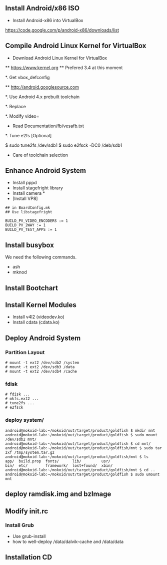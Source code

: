 ## Install Android/x86 ISO

* Install Android-x86 into VirtualBox

https://code.google.com/p/android-x86/downloads/list

## Compile Android Linux Kernel for VirtualBox

* Download Android Linux Kernel for VirtualBox 

** https://www.kernel.org
** Prefered 3.4 at this moment

*. Get vbox_defconfig

** http://android.googlesource.com

*. Use Android 4.x prebuilt toolchain

*. Replace 

*. Modify video=

* Read Documentation/fb/vesafb.txt

*. Tune e2fs [Optional]

$ sudo tune2fs /dev/sdb1
$ sudo e2fsck -DC0 /deb/sdb1


* Care of toolchain selection


## Enhance Android System

* Install pppd
* Install stagefright library
* Install camera *
* [Install VP8]


```
## in BoardConfig.mk
## Use libstagefright

BUILD_PV_VIDEO_ENCODERS := 1
BUILD_PV_2WAY := 1
BUILD_PV_TEST_APPS := 1
```

## Install busybox

We need the following commands.

* ash
* mknod


## Install Bootchart

## Install Kernel Modules

* Install v4l2 (videodev.ko)
* Install cdata (cdata.ko)

## Deploy Android System

### Partition Layout

```
# mount -t ext2 /dev/sdb2 /system
# mount -t ext2 /dev/sdb3 /data
# mount -t ext2 /dev/sdb4 /cache
```

### fdisk 

```
# fdisk ...
# mkfs.ext2 ...
# tune2fs ...
# e2fsck 
```

### deploy system/

```
android@mokoid-lab:~/mokoid/out/target/product/goldfish $ mkdir mnt
android@mokoid-lab:~/mokoid/out/target/product/goldfish $ sudo mount /dev/sdb2 mnt/
android@mokoid-lab:~/mokoid/out/target/product/goldfish $ cd mnt/
android@mokoid-lab:~/mokoid/out/target/product/goldfish/mnt $ sudo tar zxf /tmp/system.tar.gz 
android@mokoid-lab:~/mokoid/out/target/product/goldfish/mnt $ ls
app/  build.prop  fonts/      lib/         usr/
bin/  etc/        framework/  lost+found/  xbin/
android@mokoid-lab:~/mokoid/out/target/product/goldfish/mnt $ cd ..
android@mokoid-lab:~/mokoid/out/target/product/goldfish $ sudo umount mnt
```

## deploy ramdisk.img and bzImage

## Modify init.rc

### Install Grub

* Use grub-install
* how to well-deploy /data/dalvik-cache and /data/data

## Installation CD













